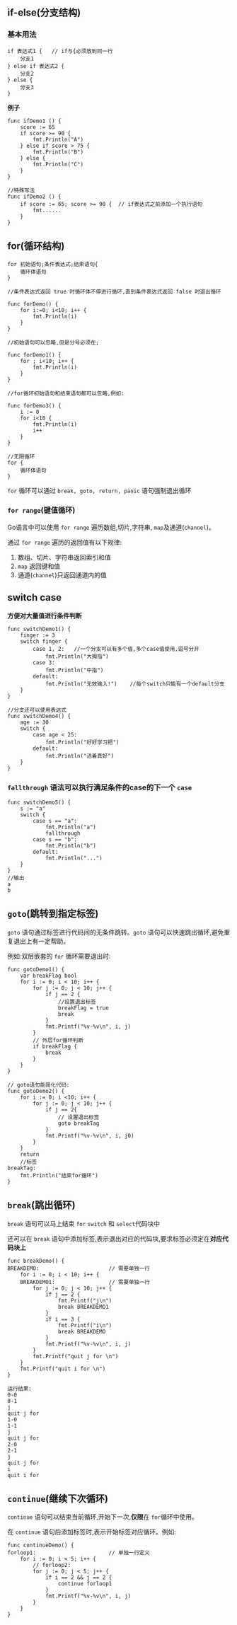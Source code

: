 ## if-else(分支结构)
### 基本用法
```
if 表达式1 {   // if与{必须放到同一行
    分支1
} else if 表达式2 {
    分支2
} else {
    分支3
}
```
**例子**
```
func ifDemo1 () {
    score := 65
    if score >= 90 {
        fmt.Println("A")
    } else if score > 75 {
        fmt.Println("B")
    } else {
        fmt.Println("C")
    }
}

//特殊写法 
func ifDemo2 () {
    if score := 65; score >= 90 {  // if表达式之前添加一个执行语句
        fmt......
    }
}
```
## for(循环结构)
```
for 初始语句;条件表达式;结束语句{
    循环体语句
}

//条件表达式返回 true 时循环体不停进行循环,直到条件表达式返回 false 时退出循环

func forDemo() {
    for i:=0; i<10; i++ {
        fmt.Println(i)
    }
}

//初始语句可以忽略,但是分号必须在;

func forDemo1() {
    for ; i<10; i++ {
        fmt.Println(i)
    }
}

//for循环初始语句和结束语句都可以忽略,例如:

func forDemo3() {
    i := 0
    for i<10 {
        fmt.Println(i)
        i++
    }
}

//无限循环
for {
    循环体语句
}
```
`for` 循环可以通过 `break, goto, return, panic` 语句强制退出循环

### `for range`(键值循环)
Go语言中可以使用 `for range` 遍历数组,切片,字符串, `map`及通道(`channel`)。

通过 `for range` 遍历的返回值有以下规律:

1. 数组、切片、字符串返回索引和值
2. `map` 返回键和值
3. 通道(`channel`)只返回通道内的值

## switch case
**方便对大量值进行条件判断**
```
func switchDemo1() {
    finger := 3
    switch finger {
        case 1, 2:   //一个分支可以有多个值,多个case值使用,逗号分开 
            fmt.Println("大拇指")
        case 3:
            fmt.Println("中指")
        default:
            fmt.Println("无效输入!")    //每个switch只能有一个default分支
    }
}

//分支还可以使用表达式
func switchDemo4() {
    age := 30
    switch {
        case age < 25:
            fmt.Println("好好学习把")
        default:
            fmt.Println("活着真好")
    }
}
```

### `fallthrough` 语法可以执行满足条件的case的下一个 `case` 

```
func switchDemo5() {
    s := "a"
    switch {
        case s == "a":
            fmt.Println("a")
            fallthrough
        case s == "b":
            fmt.Println("b")
        default:
            fmt.Println("...")
    }
}
//输出
a
b
```

## `goto`(跳转到指定标签)
`goto` 语句通过标签进行代码间的无条件跳转。`goto` 语句可以快速跳出循环,避免重复退出上有一定帮助。

例如:双层嵌套的 `for` 循环需要退出时:
```
func gotoDemo1() {
    var breakFlag bool
    for i := 0; i < 10; i++ {
        for j := 0; j < 10; j++ {
            if j == 2 {
                //设置退出标签
                breakFlag = true
                break
            }
            fmt.Printf("%v-%v\n", i, j)
        }
        // 外层for循环判断
        if breakFlag {
            break
        }
    }
}

// goto语句能简化代码:
func gotoDemo2() {
    for i := 0; i <10; i++ {
        for j := 0; j < 10; j++ {
            if j == 2{
                // 设置退出标签
                goto breakTag
            }
            fmt.Printf("%v-%v\n", i, j0)
        }
    }
    return
    //标签
breakTag:
    fmt.Println("结束for循环")
}
```

## `break`(跳出循环)
`break` 语句可以马上结束 `for` `switch` 和 `select`代码块中

还可以在 `break` 语句中添加标签,表示退出对应的代码块,要求标签必须定在**对应代码块上**
```
func breakDemo() {
BREAKDEMO:	                    // 需要单独一行
	for i := 0; i < 10; i++ {
	BREAKDEMO1:                 // 需要单独一行
		for j := 0; j < 10; j++ {
			if j == 2 {
				fmt.Printf("j\n")
				break BREAKDEMO1
			}
			if i == 3 {
				fmt.Printf("i\n")
				break BREAKDEMO
			}
			fmt.Printf("%v-%v\n", i, j)
		}
		fmt.Printf("quit j for \n")
	}
	fmt.Printf("quit i for \n")
}

运行结果:
0-0
0-1
j
quit j for 
1-0
1-1
j
quit j for 
2-0
2-1
j
quit j for 
i
quit i for 
```

## `continue`(继续下次循环)
`continue` 语句可以结束当前循环,开始下一次,**仅限**在 `for`循环中使用。

在 `continue` 语句后添加标签时,表示开始标签对应循环。例如:
```
func continueDemo() {
forloop1:                       // 单独一行定义
	for i := 0; i < 5; i++ {
		// forloop2:
		for j := 0; j < 5; j++ {
			if i == 2 && j == 2 {
				continue forloop1
			}
			fmt.Printf("%v-%v\n", i, j)
		}
	}
}
```